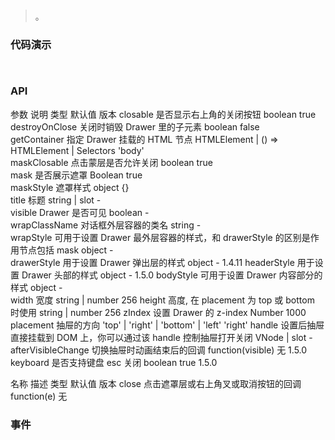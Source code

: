 #   

>  。


###  代码演示

```
 
```

### API
参数	说明	类型	默认值	版本
closable	是否显示右上角的关闭按钮	boolean	true	
destroyOnClose	关闭时销毁 Drawer 里的子元素	boolean	false	
getContainer	指定 Drawer 挂载的 HTML 节点	HTMLElement | () => HTMLElement | Selectors	'body'	
maskClosable	点击蒙层是否允许关闭	boolean	true	
mask	是否展示遮罩	Boolean	true	
maskStyle	遮罩样式	object	{}	
title	标题	string | slot	-	
visible	Drawer 是否可见	boolean	-	
wrapClassName	对话框外层容器的类名	string	-	
wrapStyle	可用于设置 Drawer 最外层容器的样式，和 drawerStyle 的区别是作用节点包括 mask	object	-	
drawerStyle	用于设置 Drawer 弹出层的样式	object	-	1.4.11
headerStyle	用于设置 Drawer 头部的样式	object	-	1.5.0
bodyStyle	可用于设置 Drawer 内容部分的样式	object	-	
width	宽度	string | number	256	
height	高度, 在 placement 为 top 或 bottom 时使用	string | number	256	
zIndex	设置 Drawer 的 z-index	Number	1000	
placement	抽屉的方向	'top' | 'right' | 'bottom' | 'left'	'right'	
handle	设置后抽屉直接挂载到 DOM 上，你可以通过该 handle 控制抽屉打开关闭	VNode | slot	-	
afterVisibleChange	切换抽屉时动画结束后的回调	function(visible)	无	1.5.0
keyboard	是否支持键盘 esc 关闭	boolean	true	1.5.0



名称	描述	类型	默认值	版本
close	点击遮罩层或右上角叉或取消按钮的回调	function(e)	无	
 


### 事件

 

